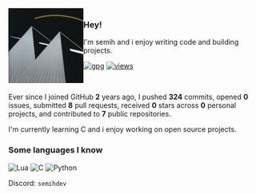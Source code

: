 <img align="left" src="https://raw.githubusercontent.com/sesocell/sesocell/master/i860_small.png">

### Hey!

I'm semih and i enjoy writing code and building projects.

[![gpg](https://img.shields.io/badge/pgp-D7E6F549DF489AB8-313131?style=flat&labelColor=545454&color=313131)](https://github.com/sesocell.gpg) [![views](https://komarev.com/ghpvc/?username=sesocell&style=flat&color=313131&label=views)](https://github.com/sesocell)

<br>

Ever since I joined GitHub **2** years ago, I pushed **324** commits, opened **0** issues, submitted **8** pull requests, received **0** stars across **0** personal projects, and contributed to **7** public repositories.

I'm currently learning C and i enjoy working on open source projects.

### Some languages I know
![Lua](https://img.shields.io/badge/lua-%232C2D72.svg?style=for-the-badge&logo=lua&logoColor=white) ![C](https://img.shields.io/badge/c-%2300599C.svg?style=for-the-badge&logo=c&logoColor=white) ![Python](https://img.shields.io/badge/Python-%23121011.svg?style=for-the-badge&logo=python&logoColor=white)

Discord: `semihdev`
